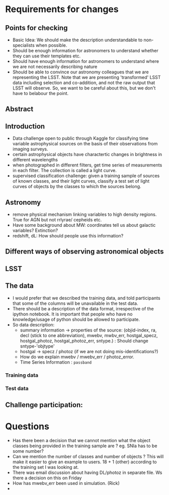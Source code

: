 # Requirements for changes
## Points for checking
- Basic Idea: We should make the description understandable to non-specialists when possible. 
- Should be enough information for astronomers to understand whether they can use their templates etc.
- Should have enough information for astronomers to understand where we are not necessarily describing nature
- Should be able to convince our astronomy colleagues that we are representing the LSST. Note that we are presenting 'transformed' LSST data including selection and co-addition, and not the raw output that LSST will observe. So, we want to be careful about this, but we don't have to belabour the point.

## Abstract

## Introduction
- Data challenge open to public through Kaggle for classifying time variable astrophysical sources on the basis of their observations from imaging surveys. 
- certain astrophysical objects have charactertic changes in brightness in different wavelengths
- when photographed in different filters, get time series of measurements in each filter. The collection is called a light curve. 
- supervised classification challenge:  given a training sample of sources of known classes, and their light curves, classify a test set of light curves of objects by the classes to which the sources belong.

## Astronomy 
- remove physical mechanism linking variables to high density regions. True for AGN but not rrlyrae/ cepheids etc. 
- Have some background about MW: coordinates tell us about galactic variables? Extinction?  
- redshift, dL: How should people use this information?

## Different ways of observing astronomical objects

## LSST 

## The data
- I would prefer that we described the training data, and told participants that some of 
the columns will be unavailable in the test data.
- There should be a description of the data format, irrespective of the ipython notebook. It is important that people who have no knowledge/usage of python should be allowed to participate. 
- So data description:
    - summary information -> properties of the source: (objid-index, ra, decl (stick to one abbreviation), mwebv, mwbv_err, hostgal_specz, hostgal_photoz, hostgal_photoz_err, sntype.) : Should change sntype-'objtype'
    - hostgal -> specz / photoz (if we are not doing mis-identifications?)
    - How do we explain mwebv / mwebv_err / photoz_error. 
    - Time Series Information : `passband`
### Training data

### Test data

## Challenge participation:



# Questions 
- Has there been a decision that we cannot mention what the object classes being provided in the training sample are ? eg. SNIa has to be some number? 
- Can we mention the number of classes and number of objects ? This will make it easier to give an example to  users. 18 + 1 (other) according to the training set I was looking at.  
- There was email discussion about having DL/photoz in separate file. Ws there a decision on this on Friday 
- How has mwebv_err been used in simulation. (Rick)
-  
